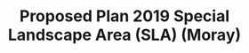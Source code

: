 ---
schema: default
title: Proposed Plan 2019 Special Landscape Area (SLA) (Moray)
organization: Moray Council
notes: >-
    Proposed Plan 2019 Special Landscape Area (SLA) (Moray)
resources:
  - name: Proposed Plan 2019 Special Landscape Area (SLA) (Moray) FEATURE LAYER
  - url: >-
      
  - format: FEATURE LAYER
license: 
category:

  - Planning
  - Open Data
maintainer: Moray Council
maintainer_email: someone@example.com
---